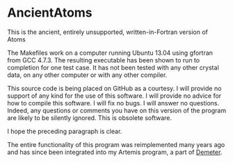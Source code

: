 AncientAtoms
============

This is the ancient, entirely unsupported, written-in-Fortran version
of Atoms

The Makefiles work on a computer running Ubuntu 13.04 using gfortran
from GCC 4.7.3.  The resulting executable has been shown to run to
completion for one test case.  It has not been tested with any other
crystal data, on any other computer or with any other compiler.

This source code is being placed on GitHub as a courtesy.  I will
provide no support of any kind for the use of this software.  I will
provide no advice for how to compile this software.  I will fix no
bugs.  I will answer no questions.  Indeed, any questions or comments
you have on this version of the program are likely to be silently
ignored.  This is obsolete software.

I hope the preceding paragraph is clear.

The entire functionality of this program was reimplemented many years
ago and has since been integrated into my Artemis program, a part of
[Demeter](http://bruceravel.github.io/demeter/).
